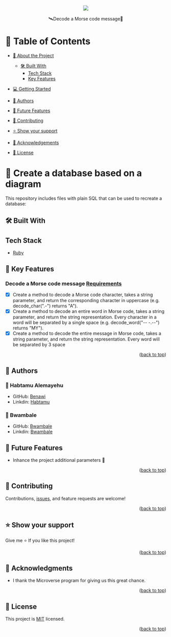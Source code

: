 <a name="readme-top"></a>

### <div align="center"><a href="https://github.com/Benawi"><img src="https://github.com/Benawi/Benawi/assets/21217148/de823737-5f7f-4de8-b62e-3fe88c238eab"/></a>

 </div> 
<div align="center">🛰Decode a Morse code message🚀</div>

# 📗 Table of Contents

- [📖 About the Project](#about-project)
  - [🛠 Built With](#built-with)
    - [Tech Stack](#tech-stack)
    - [Key Features](#key-features)
   <!--  - [Live Demo](#live-demo)
    - [Walkthrough](#Walkthrough) -->
- [💻 Getting Started](#getting-started)
  <!-- - [Setup](#setup)
  - [Prerequisites](#prerequisites)
  - [Install](#install)
  - [Usage](#usage)
  - [Run tests](#run-tests) -->
  <!-- - [Deployment](#triangular_flag_on_post-deployment) -->
- [👥 Authors](#authors)
- [🔭 Future Features](#future-features)
- [🤝 Contributing](#contributing)
- [⭐️ Show your support](#support)
- [🙏 Acknowledgements](#acknowledgements)

- [📝 License](#license)

# 📖 Create a database based on a diagram  <a name="about-project"></a>
This repository includes files with plain SQL that can be used to recreate a database:

## 🛠 Built With <a name="built-with"></a>

## Tech Stack <a name="tech-stack"></a>

<ul>

  <li><a href="https://github.com/microverseinc/curriculum-ruby/blob/main/simple-ruby/lessons/basic_syntax.md">Ruby</a></li>
  <!-- <li><a href="https://microverse.notion.site/HTML-CSS-Get-a-head-start-275eb85fd34b4416aa06ec635d69cdaf">HTML</a></li>
  <li><a href="https://microverse.notion.site/HTML-CSS-Get-a-head-start-275eb85fd34b4416aa06ec635d69cdaf">CSS</a></li>
      <li><a href="https://microverse.notion.site/HTML-CSS-Get-a-head-start-275eb85fd34b4416aa06ec635d69cdaf">JS</a></li>
      <li><a href="https://react.dev/learn/start-a-new-react-project#create-react-app">React </a></li>
       <li><a href="https://react-redux.js.org/">React Redux</a>
        <li><a href="https://www.npmjs.com/package/redux-logger">Redux Logger</a></li>
         <li><a href="https://github.com/microverseinc/curriculum-react-redux/blob/main/math-magicians/articles/react_router.md">React Router</a></li> -->
         
</ul>

## 🔑 Key Features <a name="key-features"></a>

### Decode a Morse code message [Requirements](https://github.com/microverseinc/curriculum-ruby/blob/main/simple-ruby/morse_code.md)

- [x] Create a method to decode a Morse code character, takes a string parameter, and return the corresponding character in uppercase (e.g. decode_char(".-") returns "A").
- [x] Create a method to decode an entire word in Morse code, takes a string parameter, and return the string representation. Every character in a word will be separated by a single space (e.g. decode_word("-- -.--") returns "MY").
- [x] Create a method to decode the entire message in Morse code, takes a string parameter, and return the string representation. Every word will be separated by 3 space

<p align="right">(<a href="#readme-top">back to top</a>)</p>

## 👥 Authors <a name="authors"></a>

### 👤 Habtamu Alemayehu

- GitHub: [Benawi](https://github.com/Benawi)
- Linkdin: [Habtamu](https://www.linkedin.com/in/habtamualemayehu/)
### 👤 Bwambale
- GitHub: [Bwambale](https://github.com/wolterbwamabale)
- Linkdin: [Bwambale](https://www.linkedin.com/in/Bwambale-benny-wolter/)

## 🔭 Future Features <a name="future-features"></a>
- Inhance the project additional parameters 🚀
<p align="right">(<a href="#readme-top">back to top</a>)</p>

## 🤝 Contributing <a name="contributing"></a>

Contributions, [issues](https://github.com/Benawi/Vet-clinic-database/issues), and feature requests are welcome!

<p align="right">(<a href="#readme-top">back to top</a>)</p>

## ⭐️ Show your support <a name="support"></a>

Give me ⭐️ If you like this project!

<p align="right">(<a href="#readme-top">back to top</a>)</p>

## 🙏 Acknowledgments <a name="acknowledgements"></a>

- I  thank the Microverse program for giving us this great chance.

<p align="right">(<a href="#readme-top">back to top</a>)</p>

## 📝 License <a name="license"></a>

This project is [MIT](./MIT.md) licensed.

<p align="right">(<a href="#readme-top">back to top</a>)</p>
